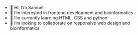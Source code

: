 - 👋 Hi, I’m Samuel
- 👀 I’m interested in frontend development and bioinformatics
- 🌱 I’m currently learning HTML, CSS and python
- 💞️ I’m looking to collaborate on responsive web design and bioinformatics


<!---
Psalmwell/Psalmwell is a ✨ special ✨ repository because its `ABOUTME.md` (this file) appears on your GitHub profile.
You can click the Preview link to take a look at your changes.
--->
